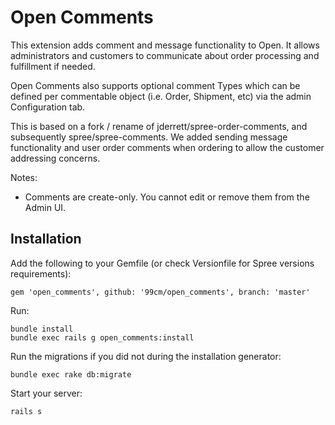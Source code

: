 Open Comments
==============

This extension adds comment and message functionality to Open. It allows administrators and customers to communicate about order processing and fulfillment if needed.

Open Comments also supports optional comment Types which can be defined per commentable object (i.e. Order, Shipment, etc) via the admin Configuration tab.

This is based on a fork / rename of jderrett/spree-order-comments, and subsequently spree/spree-comments. We added sending message functionality and user order comments when ordering to allow the customer addressing concerns.

Notes:

* Comments are create-only. You cannot edit or remove them from the Admin UI.

Installation
------------

Add the following to your Gemfile (or check Versionfile for Spree versions requirements):

    gem 'open_comments', github: '99cm/open_comments', branch: 'master'

Run:

```shell
bundle install
bundle exec rails g open_comments:install
```

Run the migrations if you did not during the installation generator:

    bundle exec rake db:migrate

Start your server: 

    rails s

